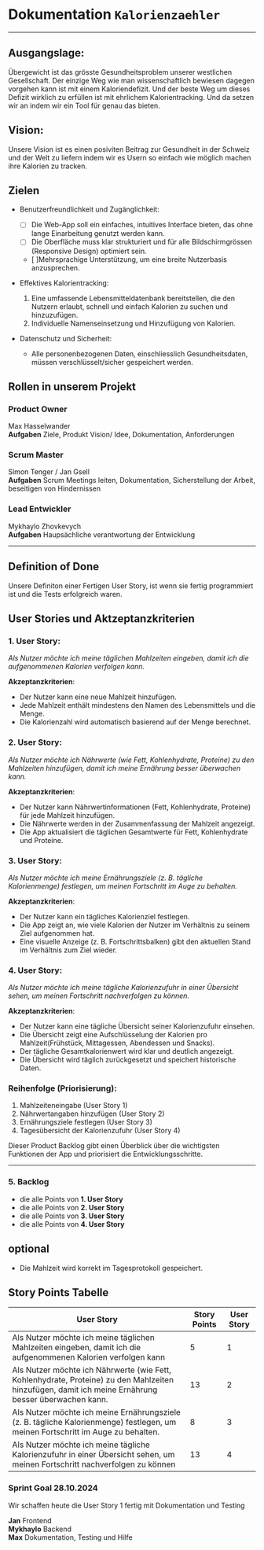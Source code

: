 # Dokumentation `Kalorienzaehler`

<hr>

## Ausgangslage:
Übergewicht ist das grösste Gesundheitsproblem unserer westlichen Gesellschaft. Der einzige Weg wie man wissenschaftlich bewiesen dagegen vorgehen kann ist mit einem Kaloriendefizit. Und der beste Weg um dieses Defizit wirklich zu erfüllen ist mit ehrlichem Kalorientracking. Und da setzen wir an indem wir ein Tool für genau das bieten.

## Vision:
Unsere Vision ist es einen posiviten Beitrag zur Gesundheit in der Schweiz und der Welt zu liefern indem wir es Usern so einfach wie möglich machen ihre Kalorien zu tracken.

## Zielen
- Benutzerfreundlichkeit und Zugänglichkeit:
    - [ ] Die Web-App soll ein einfaches, intuitives Interface bieten, das ohne lange Einarbeitung genutzt werden     kann.
    -  [ ] Die Oberfläche muss klar strukturiert und für alle Bildschirmgrössen (Responsive Design) optimiert sein.
    - [ ]Mehrsprachige Unterstützung, um eine breite Nutzerbasis anzusprechen.
- Effektives Kalorientracking:
    1. Eine umfassende Lebensmitteldatenbank bereitstellen, die den Nutzern erlaubt, schnell und einfach Kalorien zu suchen und hinzuzufügen.
    2. Individuelle Namenseinsetzung und Hinzufügung von Kalorien.

- Datenschutz und Sicherheit:
    -  Alle personenbezogenen Daten, einschliesslich Gesundheitsdaten, müssen verschlüsselt/sicher gespeichert werden.
## Rollen in unserem Projekt

### Product Owner 
Max Hasselwander <br>
**Aufgaben**
Ziele, Produkt Vision/ Idee, Dokumentation, Anforderungen
### Scrum Master 
Simon Tenger / Jan Gsell <br>
**Aufgaben**
Scrum Meetings leiten, Dokumentation, Sicherstellung der Arbeit, beseitigen von Hindernissen
### Lead Entwickler
Mykhaylo Zhovkevych <br>
**Aufgaben** 
Haupsächliche verantwortung der Entwicklung

<hr>

## Definition of Done
Unsere Definiton einer Fertigen User Story, ist wenn sie fertig programmiert ist und die Tests erfolgreich waren.
## User Stories und Aktzeptanzkriterien 

### 1. **User Story**:

_Als Nutzer möchte ich meine täglichen Mahlzeiten eingeben, damit ich die aufgenommenen Kalorien verfolgen kann._

**Akzeptanzkriterien**:

- Der Nutzer kann eine neue Mahlzeit hinzufügen.
- Jede Mahlzeit enthält mindestens den Namen des Lebensmittels und die Menge. 
- Die Kalorienzahl wird automatisch basierend auf der Menge berechnet.

### 2. **User Story**:

_Als Nutzer möchte ich Nährwerte (wie Fett, Kohlenhydrate, Proteine) zu den Mahlzeiten hinzufügen, damit ich meine Ernährung besser überwachen kann._

**Akzeptanzkriterien**:

- Der Nutzer kann Nährwertinformationen (Fett, Kohlenhydrate, Proteine) für jede Mahlzeit hinzufügen.
- Die Nährwerte werden in der Zusammenfassung der Mahlzeit angezeigt.
- Die App aktualisiert die täglichen Gesamtwerte für Fett, Kohlenhydrate und Proteine.

### 3. **User Story**:

_Als Nutzer möchte ich meine Ernährungsziele (z. B. tägliche Kalorienmenge) festlegen, um meinen Fortschritt im Auge zu behalten._

**Akzeptanzkriterien**:

- Der Nutzer kann ein tägliches Kalorienziel festlegen.
- Die App zeigt an, wie viele Kalorien der Nutzer im Verhältnis zu seinem Ziel aufgenommen hat.
- Eine visuelle Anzeige (z. B. Fortschrittsbalken) gibt den aktuellen Stand im Verhältnis zum Ziel wieder.

### 4. **User Story**:

_Als Nutzer möchte ich meine tägliche Kalorienzufuhr in einer Übersicht sehen, um meinen Fortschritt nachverfolgen zu können._

**Akzeptanzkriterien**:

- Der Nutzer kann eine tägliche Übersicht seiner Kalorienzufuhr einsehen.
- Die Übersicht zeigt eine Aufschlüsselung der Kalorien pro Mahlzeit(Frühstück, Mittagessen, Abendessen und Snacks).
- Der tägliche Gesamtkalorienwert wird klar und deutlich angezeigt.
- Die Übersicht wird täglich zurückgesetzt und speichert historische Daten.

### Reihenfolge (Priorisierung):

1. Mahlzeiteneingabe (User Story 1)
2. Nährwertangaben hinzufügen (User Story 2)
3. Ernährungsziele festlegen (User Story 3)
4. Tagesübersicht der Kalorienzufuhr (User Story 4)

Dieser Product Backlog gibt einen Überblick über die wichtigsten Funktionen der App und priorisiert die Entwicklungsschritte.

<hr>

### 5. Backlog
- die alle Points von **1. User Story**
- die alle Points von **2. User Story**
- die alle Points von **3. User Story**
- die alle Points von **4. User Story**

## optional
- Die Mahlzeit wird korrekt im Tagesprotokoll gespeichert.


## Story Points Tabelle 
| User Story                                                                                      | Story Points |User Story|
|-------------------------------------------------------------------------------------------------|--------------|--------|
| Als Nutzer möchte ich meine täglichen Mahlzeiten eingeben, damit ich die aufgenommenen Kalorien verfolgen kann                   | 5            |    1    |
| Als Nutzer möchte ich Nährwerte (wie Fett, Kohlenhydrate, Proteine) zu den Mahlzeiten hinzufügen, damit ich meine Ernährung besser überwachen kann.                | 13            |    2    |
| Als Nutzer möchte ich meine Ernährungsziele (z. B. tägliche Kalorienmenge) festlegen, um meinen Fortschritt im Auge zu behalten.         | 8            |    3    |
| Als Nutzer möchte ich meine tägliche Kalorienzufuhr in einer Übersicht sehen, um meinen Fortschritt nachverfolgen zu können        |      13       |    4    |

### Sprint Goal 28.10.2024
Wir schaffen heute die User Story 1 fertig mit Dokumentation und Testing 

**Jan** Frontend <br>
**Mykhaylo** Backend <br>
**Max** Dokumentation, Testing und Hilfe <br>
